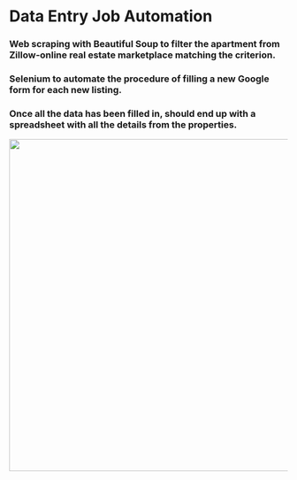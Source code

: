 # Data Entry Job Automation

### Web scraping with Beautiful Soup to filter the apartment from Zillow-online real estate marketplace matching the criterion.
### Selenium to automate the procedure of filling a new Google form for each new listing.
### Once all the data has been filled in, should end up with a spreadsheet with all the details from the properties.

<img src= '' width="600">